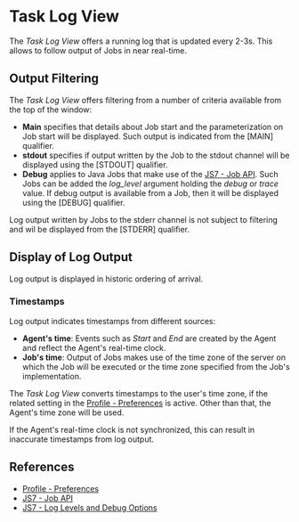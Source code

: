 # Task Log View

The *Task Log View* offers a running log that is updated every 2-3s. This allows to follow output of Jobs in near real-time.

## Output Filtering

The *Task Log View* offers filtering from a number of criteria available from the top of the window:

- **Main** specifies that details about Job start and the parameterization on Job start will be displayed. Such output is indicated from the [MAIN] qualifier.
- **stdout** specifies if output written by the Job to the stdout channel will be displayed using the [STDOUT] qualifier.
- **Debug** applies to Java Jobs that make use of the [JS7 - Job API](https://kb.sos-berlin.com/display/JS7/JS7+-+Job+API). Such Jobs can be added the *log_level* argument holding the *debug*  or *trace* value. If debug output is available from a Job, then it will be displayed using the [DEBUG] qualifier.

Log output written by Jobs to the stderr channel is not subject to filtering and wil be displayed from the [STDERR] qualifier.

## Display of Log Output

Log output is displayed in historic ordering of arrival.

### Timestamps

Log output indicates timestamps from different sources:

- **Agent's time**: Events such as *Start* and *End* are created by the Agent and reflect the Agent's real-time clock.
- **Job's time**: Output of Jobs makes use of the time zone of the server on which the Job will be executed or the time zone specified from the Job's implementation.

The *Task Log View* converts timestamps to the user's time zone, if the related setting in the [Profile - Preferences](/profile-preferences) is active. Other than that, the Agent's time zone will be used.

If the Agent's real-time clock is not synchronized, this can result in inaccurate timestamps from log output.

## References

- [Profile - Preferences](/profile-preferences)
- [JS7 - Job API](https://kb.sos-berlin.com/display/JS7/JS7+-+Job+API)
- [JS7 - Log Levels and Debug Options](https://kb.sos-berlin.com/display/JS7/JS7+-+Log+Levels+and+Debug+Options)
